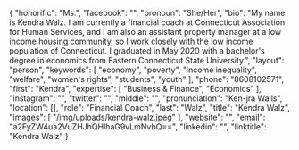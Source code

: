 {
  "honorific": "Ms.",
  "facebook": "",
  "pronoun": "She/Her",
  "bio": "My name is Kendra Walz. I am currently a financial coach at Connecticut Association for Human Services, and I am also an assistant property manager at a low income housing community, so I work closely with the low income population of Connecticut. I graduated in May 2020 with a bachelor's degree in economics from Eastern Connecticut State University.",
  "layout": "person",
  "keywords": [
    "economy",
    "poverty",
    "income inequality",
    "welfare",
    "women's rights",
    "students",
    "youth"
  ],
  "phone": "8608102571",
  "first": "Kendra",
  "expertise": [
    "Business & Finance",
    "Economics"
  ],
  "instagram": "",
  "twitter": "",
  "middle": "",
  "pronunciation": "Ken-jra Walls",
  "location": [],
  "role": "Financial Coach",
  "last": "Walz",
  "title": "Kendra Walz",
  "images": [
    "/img/uploads/kendra-walz.jpeg"
  ],
  "website": "",
  "email": "a2FyZW4ua2VuZHJhQHlhaG9vLmNvbQ==",
  "linkedin": "",
  "linktitle": "Kendra Walz"
}